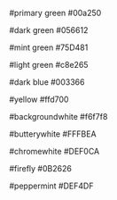 #primary green
#00a250

#dark green
#056612

#mint green
#75D481

#light green
#c8e265

#dark blue
#003366

#yellow
#ffd700

#backgroundwhite
#f6f7f8

#butterywhite
#FFFBEA

#chromewhite
#DEF0CA

#firefly
#0B2626

#peppermint
#DEF4DF
